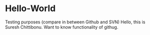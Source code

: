 # Hello-World
Testing purposes (compare in between Github and SVN)
Hello, this is Suresh Chittibonu. Want to know functionality of githug. 
